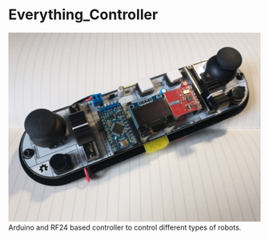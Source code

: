 # Everything_Controller
![alt text](https://github.com/Nabinho/Everything_Controller/blob/main/everything_controller_photo.jpg)
Arduino and RF24 based controller to control different types of robots.
